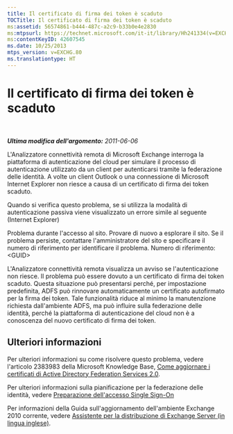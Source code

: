 ```yaml
---
title: Il certificato di firma dei token è scaduto
TOCTitle: Il certificato di firma dei token è scaduto
ms:assetid: 56574861-b444-487c-a2c9-b33b0e4e2830
ms:mtpsurl: https://technet.microsoft.com/it-it/library/Hh241334(v=EXCHG.80)
ms:contentKeyID: 42607545
ms.date: 10/25/2013
mtps_version: v=EXCHG.80
ms.translationtype: HT
---
```


# Il certificato di firma dei token è scaduto

 

***Ultima modifica dell'argomento:** 2011-06-06*

L'Analizzatore connettività remota di Microsoft Exchange interroga la piattaforma di autenticazione del cloud per simulare il processo di autenticazione utilizzato da un client per autenticarsi tramite la federazione delle identità. A volte un client Outlook o una connessione di Microsoft Internet Explorer non riesce a causa di un certificato di firma dei token scaduto.

Quando si verifica questo problema, se si utilizza la modalità di autenticazione passiva viene visualizzato un errore simile al seguente (Internet Explorer)

Problema durante l'accesso al sito. Provare di nuovo a esplorare il sito. Se il problema persiste, contattare l'amministratore del sito e specificare il numero di riferimento per identificare il problema. Numero di riferimento: \<GUID\>

L'Analizzatore connettività remota visualizza un avviso se l'autenticazione non riesce. Il problema può essere dovuto a un certificato di firma dei token scaduto. Questa situazione può presentarsi perché, per impostazione predefinita, ADFS può rinnovare automaticamente un certificato autofirmato per la firma dei token. Tale funzionalità riduce al minimo la manutenzione richiesta dall'ambiente ADFS, ma può influire sulla federazione delle identità, perché la piattaforma di autenticazione del cloud non è a conoscenza del nuovo certificato di firma dei token.

## Ulteriori informazioni

Per ulteriori informazioni su come risolvere questo problema, vedere l'articolo 2383983 della Microsoft Knowledge Base, [Come aggiornare i certificati di Active Directory Federation Services 2.0](http://support.microsoft.com/kb/2383983).

Per ulteriori informazioni sulla pianificazione per la federazione delle identità, vedere [Preparazione dell'accesso Single Sign-On](http://onlinehelp.microsoft.com/it-it/office365-enterprises/ff652540.aspx)

Per informazioni della Guida sull'aggiornamento dell'ambiente Exchange 2010 corrente, vedere [Assistente per la distribuzione di Exchange Server (in lingua inglese)](http://technet.microsoft.com/it-it/exdeploy2010/default.aspx).


